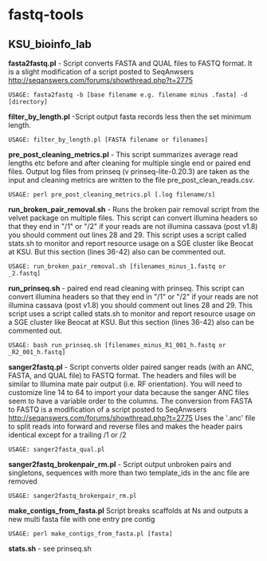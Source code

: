 fastq-tools
===========

KSU_bioinfo_lab
---------------

**fasta2fastq.pl** - Script converts FASTA and QUAL files to FASTQ format. It is a slight modification of a script posted to SeqAnwsers http://seqanswers.com/forums/showthread.php?t=2775 

    USAGE: fasta2fastq -b [base filename e.g. filename minus .fasta] -d [directory]

**filter_by_length.pl** -Script output fasta records less then the set minimum length.

    USAGE: filter_by_length.pl [FASTA filename or filenames]

**pre_post_cleaning_metrics.pl** - This script summarizes average read lengths etc before and after cleaning for multiple single end or paired end files. Output log files from prinseq (v prinseq-lite-0.20.3) are taken as the input and cleaning metrics are written to the file pre_post_clean_reads.csv.

    USAGE: perl pre_post_cleaning_metrics.pl [.log filename/s]

**run_broken_pair_removal.sh** - Runs the broken pair removal script from the velvet package on multiple files. This script can convert illumina headers so that they end in "/1" or "/2" if your reads are not illumina cassava (post v1.8) you should comment out lines 28 and 29. This script uses a script called stats.sh to monitor and report resource usage on a SGE cluster like Beocat at KSU. But this section (lines 36-42) also can be commented out.

    USAGE: run_broken_pair_removal.sh [filenames_minus_1.fastq or _2.fastq]
  
**run_prinseq.sh** - paired end read cleaning with prinseq. This script can convert illumina headers so that they end in "/1" or "/2" if your reads are not illumina cassava (post v1.8) you should comment out lines 28 and 29. This script uses a script called stats.sh to monitor and report resource usage on a SGE cluster like Beocat at KSU. But this section (lines 36-42) also can be commented out.

    USAGE: bash run_prinseq.sh [filenames_minus_R1_001_h.fastq or _R2_001_h.fastq]

**sanger2fastq.pl** - Script converts older paired sanger reads (with an ANC, FASTA, and QUAL file) to FASTQ format. The headers and files will be similar to Illumina mate pair output (i.e. RF orientation). You will need to customize line 14 to 64 to import your data because the sanger ANC files seem to have a variable order to the columns. The conversion from FASTA to FASTQ is a modification of a script posted to SeqAnwsers http://seqanswers.com/forums/showthread.php?t=2775 
Uses the '.anc' file to split reads into forward and reverse files and makes the header pairs identical except for a trailing /1 or /2

    USAGE: sanger2fasta_qual.pl 

**sanger2fastq_brokenpair_rm.pl** - Script output unbroken pairs and singletons, sequences with more than two template_ids in the anc file are removed

    USAGE: sanger2fastq_brokenpair_rm.pl 

**make_contigs_from_fasta.pl** Script breaks scaffolds at Ns and outputs a new multi fasta file with one entry pre contig 

```USAGE: perl make_contigs_from_fasta.pl [fasta]```
  
**stats.sh** - see prinseq.sh
